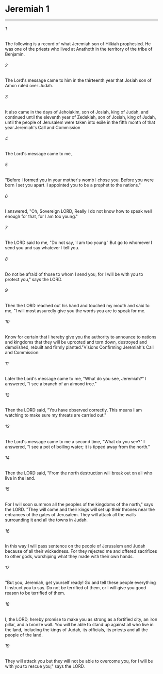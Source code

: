 # Jeremiah 1
***



###### 1 
The following is a record of what Jeremiah son of Hilkiah prophesied. He was one of the priests who lived at Anathoth in the territory of the tribe of Benjamin. 

###### 2 
The Lord's message came to him in the thirteenth year that Josiah son of Amon ruled over Judah. 

###### 3 
It also came in the days of Jehoiakim, son of Josiah, king of Judah, and continued until the eleventh year of Zedekiah, son of Josiah, king of Judah, until the people of Jerusalem were taken into exile in the fifth month of that year.Jeremiah's Call and Commission 

###### 4 
The Lord's message came to me, 

###### 5 
"Before I formed you in your mother's womb I chose you. Before you were born I set you apart. I appointed you to be a prophet to the nations." 

###### 6 
I answered, "Oh, Sovereign LORD, Really I do not know how to speak well enough for that, for I am too young." 

###### 7 
The LORD said to me, "Do not say, 'I am too young.' But go to whomever I send you and say whatever I tell you. 

###### 8 
Do not be afraid of those to whom I send you, for I will be with you to protect you," says the LORD. 

###### 9 
Then the LORD reached out his hand and touched my mouth and said to me, "I will most assuredly give you the words you are to speak for me. 

###### 10 
Know for certain that I hereby give you the authority to announce to nations and kingdoms that they will be uprooted and torn down, destroyed and demolished, rebuilt and firmly planted."Visions Confirming Jeremiah's Call and Commission 

###### 11 
Later the Lord's message came to me, "What do you see, Jeremiah?" I answered, "I see a branch of an almond tree." 

###### 12 
Then the LORD said, "You have observed correctly. This means I am watching to make sure my threats are carried out." 

###### 13 
The Lord's message came to me a second time, "What do you see?" I answered, "I see a pot of boiling water; it is tipped away from the north." 

###### 14 
Then the LORD said, "From the north destruction will break out on all who live in the land. 

###### 15 
For I will soon summon all the peoples of the kingdoms of the north," says the LORD. "They will come and their kings will set up their thrones near the entrances of the gates of Jerusalem. They will attack all the walls surrounding it and all the towns in Judah. 

###### 16 
In this way I will pass sentence on the people of Jerusalem and Judah because of all their wickedness. For they rejected me and offered sacrifices to other gods, worshiping what they made with their own hands. 

###### 17 
"But you, Jeremiah, get yourself ready! Go and tell these people everything I instruct you to say. Do not be terrified of them, or I will give you good reason to be terrified of them. 

###### 18 
I, the LORD, hereby promise to make you as strong as a fortified city, an iron pillar, and a bronze wall. You will be able to stand up against all who live in the land, including the kings of Judah, its officials, its priests and all the people of the land. 

###### 19 
They will attack you but they will not be able to overcome you, for I will be with you to rescue you," says the LORD.
